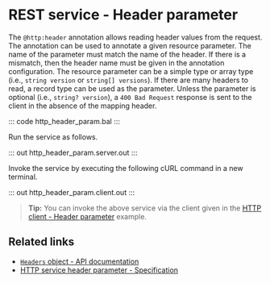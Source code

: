# REST service - Header parameter

The `@http:header` annotation allows reading header values from the request. The annotation can be used to annotate a given resource parameter. The name of the parameter must match the name of the header. If there is a mismatch, then the header name must be given in the annotation configuration. The resource parameter can be a simple type or array type (i.e., `string version` or `string[] versions`). If there are many headers to read, a record type can be used as the parameter. Unless the parameter is optional (i.e., `string? version`), a `400 Bad Request` response is sent to the client in the absence of the mapping header.

::: code http_header_param.bal :::

Run the service as follows.

::: out http_header_param.server.out :::

Invoke the service by executing the following cURL command in a new terminal.

::: out http_header_param.client.out :::

>**Tip:** You can invoke the above service via the client given in the [HTTP client - Header parameter](/learn/by-example/http-client-header-parameter/) example.

## Related links
- [`Headers` object - API documentation](https://lib.ballerina.io/ballerina/http/latest/classes/Headers)
- [HTTP service header parameter - Specification](/spec/http/#2345-header-parameter)
